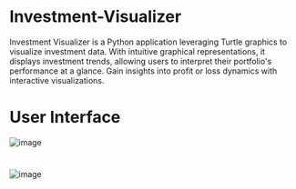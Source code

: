 # Investment-Visualizer
Investment Visualizer is a Python application leveraging Turtle graphics to visualize investment data. With intuitive graphical representations, it displays investment trends, allowing users to interpret their portfolio's performance at a glance. Gain insights into profit or loss dynamics with interactive visualizations.
# User Interface
![image](https://github.com/abubakersaqib/Investment-Visualizer/assets/167126013/6fa53d06-deae-419b-b4d9-76297e6245c8)
# 
![image](https://github.com/abubakersaqib/Investment-Visualizer/assets/167126013/9e36c34a-1da8-40ff-bbfa-275925a10b2a)

